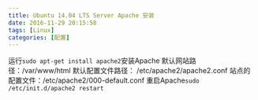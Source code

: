 ```yaml
---
title: Ubuntu 14.04 LTS Server Apache 安装
date: 2016-11-29 20:15:58
tags: [Linux]
categories: [配置]
---
```


运行`sudo apt-get install apache2`安装Apache
默认网站路径：/var/www/html
默认配置文件路径： /etc/apache2/apache2.conf
站点的配置文件：/etc/apache2/000-default.conf
重启Apache`sudo /etc/init.d/apache2 restart`

